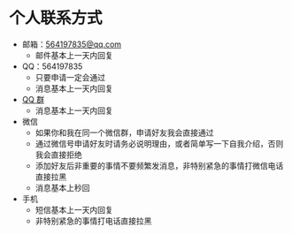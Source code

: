 # 个人联系方式

- 邮箱：564197835@qq.com
    - 邮件基本上一天内回复
- QQ：564197835
    - 只要申请一定会通过
    - 消息基本上一天内回复
- [QQ 群](./qq-groups.md)
    - 消息基本上一天内回复
- 微信
    - 如果你和我在同一个微信群，申请好友我会直接通过
    - 通过微信号申请好友时请务必说明理由，或者简单写一下自我介绍，否则我会直接拒绝
    - 添加好友后非重要的事情不要频繁发消息，非特别紧急的事情打微信电话直接拉黑
    - 消息基本上秒回
- 手机
    - 短信基本上一天内回复
    - 非特别紧急的事情打电话直接拉黑
